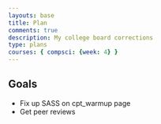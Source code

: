 ```yaml
---
layouts: base
title: Plan
comments: true
description: My college board corrections
type: plans
courses: { compsci: {week: 4} }
---
```

## Goals

- Fix up SASS on cpt_warmup page
- Get peer reviews 